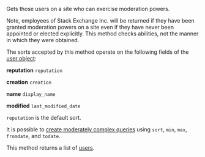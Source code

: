 Gets those users on a site who can exercise moderation powers.

Note, employees of Stack Exchange Inc. will be returned if they have been granted moderation powers on a site even if
they have never been appointed or elected explicitly. This method checks abilities, not the manner in which they were
obtained.

The sorts accepted by this method operate on the following fields of the [user object](#model-User):

**reputation**
`reputation`

**creation**
`creation`

**name**
`display_name`

**modified**
`last_modified_date`

`reputation` is the default sort.

It is possible to [create moderately complex queries](#complex-queries) using `sort`, `min`, `max`, `fromdate`, and
`todate`.

This method returns a list of [users](#model-User).
